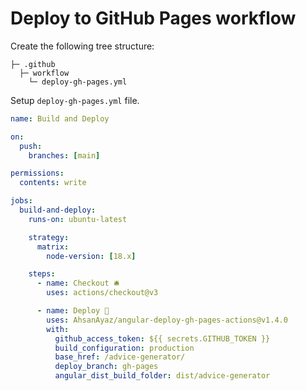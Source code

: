 # Deploy to GitHub Pages workflow <!-- omit in toc -->

Create the following tree structure:

```tree
├─ .github
  ├─ workflow
    └─ deploy-gh-pages.yml
```

Setup `deploy-gh-pages.yml` file.

```yml
name: Build and Deploy

on:
  push:
    branches: [main]

permissions:
  contents: write

jobs:
  build-and-deploy:
    runs-on: ubuntu-latest

    strategy:
      matrix:
        node-version: [18.x]

    steps:
      - name: Checkout 🛎️
        uses: actions/checkout@v3

      - name: Deploy 🚀
        uses: AhsanAyaz/angular-deploy-gh-pages-actions@v1.4.0
        with:
          github_access_token: ${{ secrets.GITHUB_TOKEN }}
          build_configuration: production
          base_href: /advice-generator/
          deploy_branch: gh-pages
          angular_dist_build_folder: dist/advice-generator

```
